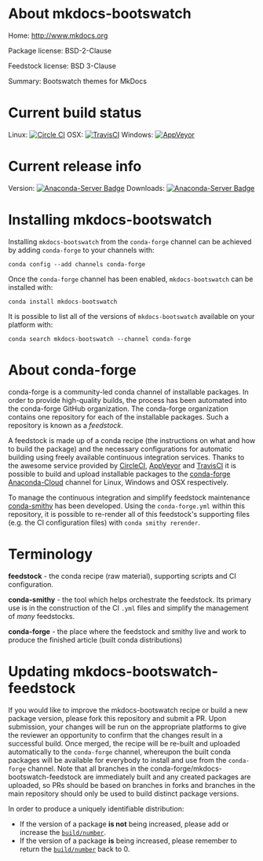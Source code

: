 About mkdocs-bootswatch
=======================

Home: http://www.mkdocs.org

Package license: BSD-2-Clause

Feedstock license: BSD 3-Clause

Summary: Bootswatch themes for MkDocs



Current build status
====================

Linux: [![Circle CI](https://circleci.com/gh/conda-forge/mkdocs-bootswatch-feedstock.svg?style=shield)](https://circleci.com/gh/conda-forge/mkdocs-bootswatch-feedstock)
OSX: [![TravisCI](https://travis-ci.org/conda-forge/mkdocs-bootswatch-feedstock.svg?branch=master)](https://travis-ci.org/conda-forge/mkdocs-bootswatch-feedstock)
Windows: [![AppVeyor](https://ci.appveyor.com/api/projects/status/github/conda-forge/mkdocs-bootswatch-feedstock?svg=True)](https://ci.appveyor.com/project/conda-forge/mkdocs-bootswatch-feedstock/branch/master)

Current release info
====================
Version: [![Anaconda-Server Badge](https://anaconda.org/conda-forge/mkdocs-bootswatch/badges/version.svg)](https://anaconda.org/conda-forge/mkdocs-bootswatch)
Downloads: [![Anaconda-Server Badge](https://anaconda.org/conda-forge/mkdocs-bootswatch/badges/downloads.svg)](https://anaconda.org/conda-forge/mkdocs-bootswatch)

Installing mkdocs-bootswatch
============================

Installing `mkdocs-bootswatch` from the `conda-forge` channel can be achieved by adding `conda-forge` to your channels with:

```
conda config --add channels conda-forge
```

Once the `conda-forge` channel has been enabled, `mkdocs-bootswatch` can be installed with:

```
conda install mkdocs-bootswatch
```

It is possible to list all of the versions of `mkdocs-bootswatch` available on your platform with:

```
conda search mkdocs-bootswatch --channel conda-forge
```


About conda-forge
=================

conda-forge is a community-led conda channel of installable packages.
In order to provide high-quality builds, the process has been automated into the
conda-forge GitHub organization. The conda-forge organization contains one repository
for each of the installable packages. Such a repository is known as a *feedstock*.

A feedstock is made up of a conda recipe (the instructions on what and how to build
the package) and the necessary configurations for automatic building using freely
available continuous integration services. Thanks to the awesome service provided by
[CircleCI](https://circleci.com/), [AppVeyor](http://www.appveyor.com/)
and [TravisCI](https://travis-ci.org/) it is possible to build and upload installable
packages to the [conda-forge](https://anaconda.org/conda-forge)
[Anaconda-Cloud](http://docs.anaconda.org/) channel for Linux, Windows and OSX respectively.

To manage the continuous integration and simplify feedstock maintenance
[conda-smithy](http://github.com/conda-forge/conda-smithy) has been developed.
Using the ``conda-forge.yml`` within this repository, it is possible to re-render all of
this feedstock's supporting files (e.g. the CI configuration files) with ``conda smithy rerender``.


Terminology
===========

**feedstock** - the conda recipe (raw material), supporting scripts and CI configuration.

**conda-smithy** - the tool which helps orchestrate the feedstock.
                   Its primary use is in the construction of the CI ``.yml`` files
                   and simplify the management of *many* feedstocks.

**conda-forge** - the place where the feedstock and smithy live and work to
                  produce the finished article (built conda distributions)


Updating mkdocs-bootswatch-feedstock
====================================

If you would like to improve the mkdocs-bootswatch recipe or build a new
package version, please fork this repository and submit a PR. Upon submission,
your changes will be run on the appropriate platforms to give the reviewer an
opportunity to confirm that the changes result in a successful build. Once
merged, the recipe will be re-built and uploaded automatically to the
`conda-forge` channel, whereupon the built conda packages will be available for
everybody to install and use from the `conda-forge` channel.
Note that all branches in the conda-forge/mkdocs-bootswatch-feedstock are
immediately built and any created packages are uploaded, so PRs should be based
on branches in forks and branches in the main repository should only be used to
build distinct package versions.

In order to produce a uniquely identifiable distribution:
 * If the version of a package **is not** being increased, please add or increase
   the [``build/number``](http://conda.pydata.org/docs/building/meta-yaml.html#build-number-and-string).
 * If the version of a package **is** being increased, please remember to return
   the [``build/number``](http://conda.pydata.org/docs/building/meta-yaml.html#build-number-and-string)
   back to 0.
